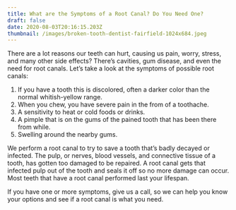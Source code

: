 ```yaml
---
title: What are the Symptoms of a Root Canal? Do You Need One?
draft: false
date: 2020-08-03T20:16:15.203Z
thumbnail: /images/broken-tooth-dentist-fairfield-1024x684.jpeg
---
```

There are a lot reasons our teeth can hurt, causing us pain, worry, stress, and many other side effects?  There’s cavities, gum disease, and even the need for root canals. Let’s take a look at the symptoms of possible root canals:

1. If you have a tooth this is discolored, often a darker color than the normal whitish-yellow range.
2. When you chew, you have severe pain in the from of a toothache.
3. A sensitivity to heat or cold foods or drinks.
4. A pimple that is on the gums of the pained tooth that has been there from while.
5. Swelling around the nearby gums.

We perform a root canal to try to save a tooth that’s badly decayed or infected. The pulp, or nerves, blood vessels, and connective tissue of a tooth, has gotten too damaged to be repaired. A root canal gets that infected pulp out of the tooth and seals it off so no more damage can occur. Most teeth that have a root canal performed last your lifespan. 

If you have one or more symptoms, give us a call, so we can help you know your options and see if a root canal is what you need.